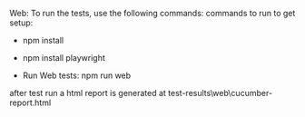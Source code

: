 Web: To run the tests, use the following commands:
commands to run to get setup:

- npm install

- npm install playwright

- Run Web tests: npm run web

after test run a html report is generated at test-results\web\cucumber-report.html